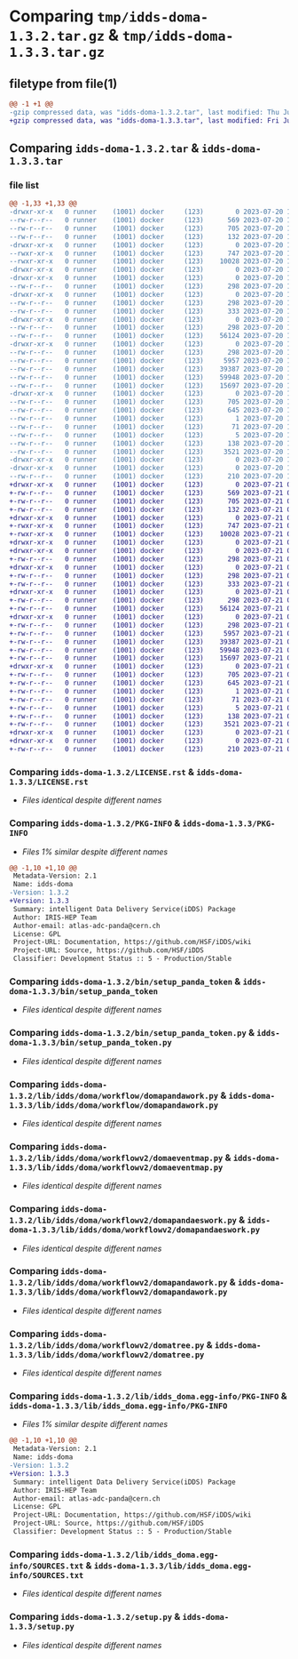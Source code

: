 # Comparing `tmp/idds-doma-1.3.2.tar.gz` & `tmp/idds-doma-1.3.3.tar.gz`

## filetype from file(1)

```diff
@@ -1 +1 @@
-gzip compressed data, was "idds-doma-1.3.2.tar", last modified: Thu Jul 20 14:17:45 2023, max compression
+gzip compressed data, was "idds-doma-1.3.3.tar", last modified: Fri Jul 21 07:10:58 2023, max compression
```

## Comparing `idds-doma-1.3.2.tar` & `idds-doma-1.3.3.tar`

### file list

```diff
@@ -1,33 +1,33 @@
-drwxr-xr-x   0 runner    (1001) docker     (123)        0 2023-07-20 14:17:45.424640 idds-doma-1.3.2/
--rw-r--r--   0 runner    (1001) docker     (123)      569 2023-07-20 14:17:28.000000 idds-doma-1.3.2/LICENSE.rst
--rw-r--r--   0 runner    (1001) docker     (123)      705 2023-07-20 14:17:45.424640 idds-doma-1.3.2/PKG-INFO
--rw-r--r--   0 runner    (1001) docker     (123)      132 2023-07-20 14:17:28.000000 idds-doma-1.3.2/README.md
-drwxr-xr-x   0 runner    (1001) docker     (123)        0 2023-07-20 14:17:45.424640 idds-doma-1.3.2/bin/
--rwxr-xr-x   0 runner    (1001) docker     (123)      747 2023-07-20 14:17:28.000000 idds-doma-1.3.2/bin/setup_panda_token
--rwxr-xr-x   0 runner    (1001) docker     (123)    10028 2023-07-20 14:17:28.000000 idds-doma-1.3.2/bin/setup_panda_token.py
-drwxr-xr-x   0 runner    (1001) docker     (123)        0 2023-07-20 14:17:45.420640 idds-doma-1.3.2/lib/
-drwxr-xr-x   0 runner    (1001) docker     (123)        0 2023-07-20 14:17:45.424640 idds-doma-1.3.2/lib/idds/
--rw-r--r--   0 runner    (1001) docker     (123)      298 2023-07-20 14:17:28.000000 idds-doma-1.3.2/lib/idds/__init__.py
-drwxr-xr-x   0 runner    (1001) docker     (123)        0 2023-07-20 14:17:45.424640 idds-doma-1.3.2/lib/idds/doma/
--rw-r--r--   0 runner    (1001) docker     (123)      298 2023-07-20 14:17:28.000000 idds-doma-1.3.2/lib/idds/doma/__init__.py
--rw-r--r--   0 runner    (1001) docker     (123)      333 2023-07-20 14:17:38.000000 idds-doma-1.3.2/lib/idds/doma/version.py
-drwxr-xr-x   0 runner    (1001) docker     (123)        0 2023-07-20 14:17:45.424640 idds-doma-1.3.2/lib/idds/doma/workflow/
--rw-r--r--   0 runner    (1001) docker     (123)      298 2023-07-20 14:17:28.000000 idds-doma-1.3.2/lib/idds/doma/workflow/__init__.py
--rw-r--r--   0 runner    (1001) docker     (123)    56124 2023-07-20 14:17:28.000000 idds-doma-1.3.2/lib/idds/doma/workflow/domapandawork.py
-drwxr-xr-x   0 runner    (1001) docker     (123)        0 2023-07-20 14:17:45.424640 idds-doma-1.3.2/lib/idds/doma/workflowv2/
--rw-r--r--   0 runner    (1001) docker     (123)      298 2023-07-20 14:17:28.000000 idds-doma-1.3.2/lib/idds/doma/workflowv2/__init__.py
--rw-r--r--   0 runner    (1001) docker     (123)     5957 2023-07-20 14:17:28.000000 idds-doma-1.3.2/lib/idds/doma/workflowv2/domaeventmap.py
--rw-r--r--   0 runner    (1001) docker     (123)    39387 2023-07-20 14:17:28.000000 idds-doma-1.3.2/lib/idds/doma/workflowv2/domapandaeswork.py
--rw-r--r--   0 runner    (1001) docker     (123)    59948 2023-07-20 14:17:28.000000 idds-doma-1.3.2/lib/idds/doma/workflowv2/domapandawork.py
--rw-r--r--   0 runner    (1001) docker     (123)    15697 2023-07-20 14:17:28.000000 idds-doma-1.3.2/lib/idds/doma/workflowv2/domatree.py
-drwxr-xr-x   0 runner    (1001) docker     (123)        0 2023-07-20 14:17:45.424640 idds-doma-1.3.2/lib/idds_doma.egg-info/
--rw-r--r--   0 runner    (1001) docker     (123)      705 2023-07-20 14:17:45.000000 idds-doma-1.3.2/lib/idds_doma.egg-info/PKG-INFO
--rw-r--r--   0 runner    (1001) docker     (123)      645 2023-07-20 14:17:45.000000 idds-doma-1.3.2/lib/idds_doma.egg-info/SOURCES.txt
--rw-r--r--   0 runner    (1001) docker     (123)        1 2023-07-20 14:17:45.000000 idds-doma-1.3.2/lib/idds_doma.egg-info/dependency_links.txt
--rw-r--r--   0 runner    (1001) docker     (123)       71 2023-07-20 14:17:45.000000 idds-doma-1.3.2/lib/idds_doma.egg-info/requires.txt
--rw-r--r--   0 runner    (1001) docker     (123)        5 2023-07-20 14:17:45.000000 idds-doma-1.3.2/lib/idds_doma.egg-info/top_level.txt
--rw-r--r--   0 runner    (1001) docker     (123)      138 2023-07-20 14:17:45.424640 idds-doma-1.3.2/setup.cfg
--rw-r--r--   0 runner    (1001) docker     (123)     3521 2023-07-20 14:17:28.000000 idds-doma-1.3.2/setup.py
-drwxr-xr-x   0 runner    (1001) docker     (123)        0 2023-07-20 14:17:45.420640 idds-doma-1.3.2/tools/
-drwxr-xr-x   0 runner    (1001) docker     (123)        0 2023-07-20 14:17:45.424640 idds-doma-1.3.2/tools/env/
--rw-r--r--   0 runner    (1001) docker     (123)      210 2023-07-20 14:17:38.000000 idds-doma-1.3.2/tools/env/environment.yml
+drwxr-xr-x   0 runner    (1001) docker     (123)        0 2023-07-21 07:10:58.824865 idds-doma-1.3.3/
+-rw-r--r--   0 runner    (1001) docker     (123)      569 2023-07-21 07:10:42.000000 idds-doma-1.3.3/LICENSE.rst
+-rw-r--r--   0 runner    (1001) docker     (123)      705 2023-07-21 07:10:58.824865 idds-doma-1.3.3/PKG-INFO
+-rw-r--r--   0 runner    (1001) docker     (123)      132 2023-07-21 07:10:42.000000 idds-doma-1.3.3/README.md
+drwxr-xr-x   0 runner    (1001) docker     (123)        0 2023-07-21 07:10:58.824865 idds-doma-1.3.3/bin/
+-rwxr-xr-x   0 runner    (1001) docker     (123)      747 2023-07-21 07:10:42.000000 idds-doma-1.3.3/bin/setup_panda_token
+-rwxr-xr-x   0 runner    (1001) docker     (123)    10028 2023-07-21 07:10:42.000000 idds-doma-1.3.3/bin/setup_panda_token.py
+drwxr-xr-x   0 runner    (1001) docker     (123)        0 2023-07-21 07:10:58.820865 idds-doma-1.3.3/lib/
+drwxr-xr-x   0 runner    (1001) docker     (123)        0 2023-07-21 07:10:58.824865 idds-doma-1.3.3/lib/idds/
+-rw-r--r--   0 runner    (1001) docker     (123)      298 2023-07-21 07:10:42.000000 idds-doma-1.3.3/lib/idds/__init__.py
+drwxr-xr-x   0 runner    (1001) docker     (123)        0 2023-07-21 07:10:58.824865 idds-doma-1.3.3/lib/idds/doma/
+-rw-r--r--   0 runner    (1001) docker     (123)      298 2023-07-21 07:10:42.000000 idds-doma-1.3.3/lib/idds/doma/__init__.py
+-rw-r--r--   0 runner    (1001) docker     (123)      333 2023-07-21 07:10:52.000000 idds-doma-1.3.3/lib/idds/doma/version.py
+drwxr-xr-x   0 runner    (1001) docker     (123)        0 2023-07-21 07:10:58.824865 idds-doma-1.3.3/lib/idds/doma/workflow/
+-rw-r--r--   0 runner    (1001) docker     (123)      298 2023-07-21 07:10:42.000000 idds-doma-1.3.3/lib/idds/doma/workflow/__init__.py
+-rw-r--r--   0 runner    (1001) docker     (123)    56124 2023-07-21 07:10:42.000000 idds-doma-1.3.3/lib/idds/doma/workflow/domapandawork.py
+drwxr-xr-x   0 runner    (1001) docker     (123)        0 2023-07-21 07:10:58.824865 idds-doma-1.3.3/lib/idds/doma/workflowv2/
+-rw-r--r--   0 runner    (1001) docker     (123)      298 2023-07-21 07:10:42.000000 idds-doma-1.3.3/lib/idds/doma/workflowv2/__init__.py
+-rw-r--r--   0 runner    (1001) docker     (123)     5957 2023-07-21 07:10:42.000000 idds-doma-1.3.3/lib/idds/doma/workflowv2/domaeventmap.py
+-rw-r--r--   0 runner    (1001) docker     (123)    39387 2023-07-21 07:10:42.000000 idds-doma-1.3.3/lib/idds/doma/workflowv2/domapandaeswork.py
+-rw-r--r--   0 runner    (1001) docker     (123)    59948 2023-07-21 07:10:42.000000 idds-doma-1.3.3/lib/idds/doma/workflowv2/domapandawork.py
+-rw-r--r--   0 runner    (1001) docker     (123)    15697 2023-07-21 07:10:42.000000 idds-doma-1.3.3/lib/idds/doma/workflowv2/domatree.py
+drwxr-xr-x   0 runner    (1001) docker     (123)        0 2023-07-21 07:10:58.824865 idds-doma-1.3.3/lib/idds_doma.egg-info/
+-rw-r--r--   0 runner    (1001) docker     (123)      705 2023-07-21 07:10:58.000000 idds-doma-1.3.3/lib/idds_doma.egg-info/PKG-INFO
+-rw-r--r--   0 runner    (1001) docker     (123)      645 2023-07-21 07:10:58.000000 idds-doma-1.3.3/lib/idds_doma.egg-info/SOURCES.txt
+-rw-r--r--   0 runner    (1001) docker     (123)        1 2023-07-21 07:10:58.000000 idds-doma-1.3.3/lib/idds_doma.egg-info/dependency_links.txt
+-rw-r--r--   0 runner    (1001) docker     (123)       71 2023-07-21 07:10:58.000000 idds-doma-1.3.3/lib/idds_doma.egg-info/requires.txt
+-rw-r--r--   0 runner    (1001) docker     (123)        5 2023-07-21 07:10:58.000000 idds-doma-1.3.3/lib/idds_doma.egg-info/top_level.txt
+-rw-r--r--   0 runner    (1001) docker     (123)      138 2023-07-21 07:10:58.824865 idds-doma-1.3.3/setup.cfg
+-rw-r--r--   0 runner    (1001) docker     (123)     3521 2023-07-21 07:10:42.000000 idds-doma-1.3.3/setup.py
+drwxr-xr-x   0 runner    (1001) docker     (123)        0 2023-07-21 07:10:58.820865 idds-doma-1.3.3/tools/
+drwxr-xr-x   0 runner    (1001) docker     (123)        0 2023-07-21 07:10:58.824865 idds-doma-1.3.3/tools/env/
+-rw-r--r--   0 runner    (1001) docker     (123)      210 2023-07-21 07:10:52.000000 idds-doma-1.3.3/tools/env/environment.yml
```

### Comparing `idds-doma-1.3.2/LICENSE.rst` & `idds-doma-1.3.3/LICENSE.rst`

 * *Files identical despite different names*

### Comparing `idds-doma-1.3.2/PKG-INFO` & `idds-doma-1.3.3/PKG-INFO`

 * *Files 1% similar despite different names*

```diff
@@ -1,10 +1,10 @@
 Metadata-Version: 2.1
 Name: idds-doma
-Version: 1.3.2
+Version: 1.3.3
 Summary: intelligent Data Delivery Service(iDDS) Package
 Author: IRIS-HEP Team
 Author-email: atlas-adc-panda@cern.ch
 License: GPL
 Project-URL: Documentation, https://github.com/HSF/iDDS/wiki
 Project-URL: Source, https://github.com/HSF/iDDS
 Classifier: Development Status :: 5 - Production/Stable
```

### Comparing `idds-doma-1.3.2/bin/setup_panda_token` & `idds-doma-1.3.3/bin/setup_panda_token`

 * *Files identical despite different names*

### Comparing `idds-doma-1.3.2/bin/setup_panda_token.py` & `idds-doma-1.3.3/bin/setup_panda_token.py`

 * *Files identical despite different names*

### Comparing `idds-doma-1.3.2/lib/idds/doma/workflow/domapandawork.py` & `idds-doma-1.3.3/lib/idds/doma/workflow/domapandawork.py`

 * *Files identical despite different names*

### Comparing `idds-doma-1.3.2/lib/idds/doma/workflowv2/domaeventmap.py` & `idds-doma-1.3.3/lib/idds/doma/workflowv2/domaeventmap.py`

 * *Files identical despite different names*

### Comparing `idds-doma-1.3.2/lib/idds/doma/workflowv2/domapandaeswork.py` & `idds-doma-1.3.3/lib/idds/doma/workflowv2/domapandaeswork.py`

 * *Files identical despite different names*

### Comparing `idds-doma-1.3.2/lib/idds/doma/workflowv2/domapandawork.py` & `idds-doma-1.3.3/lib/idds/doma/workflowv2/domapandawork.py`

 * *Files identical despite different names*

### Comparing `idds-doma-1.3.2/lib/idds/doma/workflowv2/domatree.py` & `idds-doma-1.3.3/lib/idds/doma/workflowv2/domatree.py`

 * *Files identical despite different names*

### Comparing `idds-doma-1.3.2/lib/idds_doma.egg-info/PKG-INFO` & `idds-doma-1.3.3/lib/idds_doma.egg-info/PKG-INFO`

 * *Files 1% similar despite different names*

```diff
@@ -1,10 +1,10 @@
 Metadata-Version: 2.1
 Name: idds-doma
-Version: 1.3.2
+Version: 1.3.3
 Summary: intelligent Data Delivery Service(iDDS) Package
 Author: IRIS-HEP Team
 Author-email: atlas-adc-panda@cern.ch
 License: GPL
 Project-URL: Documentation, https://github.com/HSF/iDDS/wiki
 Project-URL: Source, https://github.com/HSF/iDDS
 Classifier: Development Status :: 5 - Production/Stable
```

### Comparing `idds-doma-1.3.2/lib/idds_doma.egg-info/SOURCES.txt` & `idds-doma-1.3.3/lib/idds_doma.egg-info/SOURCES.txt`

 * *Files identical despite different names*

### Comparing `idds-doma-1.3.2/setup.py` & `idds-doma-1.3.3/setup.py`

 * *Files identical despite different names*

